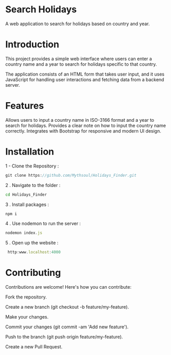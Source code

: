 # Search Holidays
A web application to search for holidays based on country and year.

# Introduction
This project provides a simple web interface where users can enter a country name and a year to search for holidays specific to that country.

The application consists of an HTML form that takes user input, and it uses JavaScript for handling user interactions and fetching data from a backend server.

# Features
Allows users to input a country name in ISO-3166 format and a year to search for holidays.
Provides a clear note on how to input the country name correctly.
Integrates with Bootstrap for responsive and modern UI design.

# Installation 
1 - Clone the Repository : 
``` javascript
git clone https://github.com/Mythsoul/Holidays_Finder.git 
``` 
2 . Navigate to the folder : 

```bash
cd Holidays_Finder 
```
3 . Install packages : 
``` bash 
npm i 
 ```
4 . Use nodemon to run the server : 
``` javascript 
nodemon index.js 
```
5 . Open up the website : 
``` javascript 
 http:www.localhost:4000 
 ```
# Contributing
Contributions are welcome! Here's how you can contribute:

Fork the repository. 

Create a new branch (git checkout -b feature/my-feature).

Make your changes.

Commit your changes (git commit -am 'Add new feature').

Push to the branch (git push origin feature/my-feature).

Create a new Pull Request.
